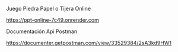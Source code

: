 Juego Piedra Papel o Tijera Online

https://ppt-online-7c49.onrender.com

Documentación Api Postman

https://documenter.getpostman.com/view/33529384/2sA3kd9HW1
